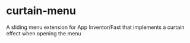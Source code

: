 # curtain-menu
A sliding menu extension for App Inventor/Fast that implements a curtain effect when opening the menu

